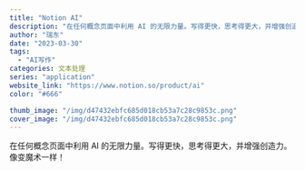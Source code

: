 ```yaml
---
title: "Notion AI"
description: "在任何概念页面中利用 AI 的无限力量。写得更快，思考得更大，并增强创造力。像变魔术一样！"
author: "瑞东"
date: "2023-03-30"
tags:
  - "AI写作"
categories: 文本处理
series: "application"
website_link: "https://www.notion.so/product/ai"
color: "#666"

thumb_image: "/img/d47432ebfc685d018cb53a7c28c9853c.png"
cover_image: "/img/d47432ebfc685d018cb53a7c28c9853c.png"
---
```


在任何概念页面中利用 AI 的无限力量。写得更快，思考得更大，并增强创造力。像变魔术一样！